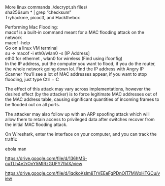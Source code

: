 More linux commands
./decrypt.sh files/<file> <br>
sha256sum * | grep “checksum” <br>
Tryhackme, picoctf, and Hackthebox <br>

Performing Mac Flooding: <br>
macof is a built-in command meant for a MAC flooding attack on the network <br>
macof -help <br>
Go on a linux VM terminal <br>
su -> macof -i eth0/wlan0 -s [IP Address] <br>
eth0 for ethernet , wlan0 for wireless (Find using ifconfig) <br>
In the IP address, put the computer you want to flood, if you do the router, the whole network going down lol. Find the IP address with Angry IP Scanner
You’ll see a lot of MAC addresses appear, if you want to stop flooding, just type Ctrl + C 


The effect of this attack may vary across implementations, however the desired effect (by the attacker) is to force legitimate MAC addresses out of the MAC address table, causing significant quantities of incoming frames to be flooded out on all ports.


The attacker may also follow up with an ARP spoofing attack which will allow them to retain access to privileged data after switches recover from the initial MAC flooding attack.


On Wireshark, enter the interface on your computer, and you can track the traffic


ebola man


https://drive.google.com/file/d/136hMS-ouTLh4e2rOnY5MIRzGUFY7fbIX/view 


https://drive.google.com/file/d/1qdkoKslm8TrVEEeFgPDnOiT7MWxHTGCu/view
